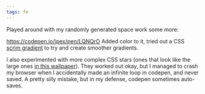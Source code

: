 ```yaml
---
tags: fe
---
```


Played around with my randomly generated space work some more:

https://codepen.io/jpex/pen/LQNQrO
Added color to it, tried out a CSS [scrim gradient](https://css-tricks.com/easing-linear-gradients/) to try and create smoother gradients.

I also experimented with more complex CSS stars (ones that look like the large ones [in this wallpaper](https://wallup.net/wp-content/uploads/2016/01/129218-digital_art-stars-space-nebula.jpg)). They worked out okay, but I managed to crash my browser when I accidentally made an infinite loop in codepen, and never saved. A pretty silly mistake, but in my defense, codepen sometimes auto-saves.

